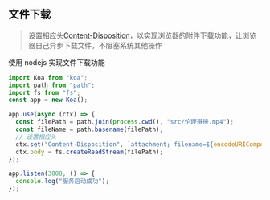 ## 文件下载

> 设置相应头[Content-Disposition](https://developer.mozilla.org/zh-CN/docs/Web/HTTP/Headers/Content-Disposition)，以实现浏览器的附件下载功能，让浏览器自己异步下载文件，不阻塞系统其他操作

使用 nodejs 实现文件下载功能

```js
import Koa from "koa";
import path from "path";
import fs from "fs";
const app = new Koa();

app.use(async (ctx) => {
  const filePath = path.join(process.cwd(), "src/伦理道德.mp4");
  const fileName = path.basename(filePath);
  // 设置相应头
  ctx.set("Content-Disposition", `attachment; filename=${encodeURIComponent("伦理道德.mp4")}`);
  ctx.body = fs.createReadStream(filePath);
});

app.listen(3000, () => {
  console.log("服务启动成功");
});
```

